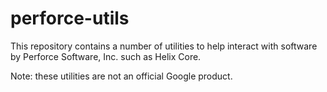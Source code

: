 # perforce-utils

This repository contains a number of utilities to help interact with software by 
Perforce Software, Inc. such as Helix Core.

Note: these utilities are not an official Google product.
